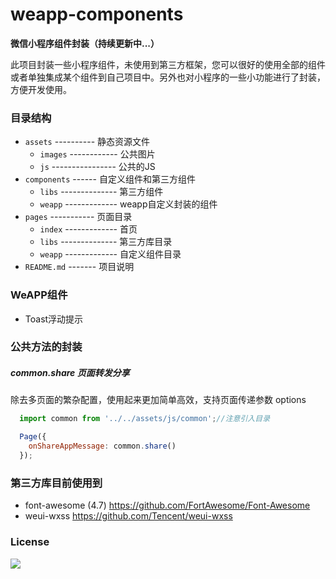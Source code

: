 # weapp-components
**微信小程序组件封装（持续更新中...）**

此项目封装一些小程序组件，未使用到第三方框架，您可以很好的使用全部的组件或者单独集成某个组件到自己项目中。另外也对小程序的一些小功能进行了封装，方便开发使用。


### 目录结构
* `assets` ---------- 静态资源文件
  * `images` ------------ 公共图片
  * `js` ---------------- 公共的JS
* `components` ------ 自定义组件和第三方组件
  * `libs` -------------- 第三方组件
  * `weapp` ------------- weapp自定义封装的组件
* `pages` ----------- 页面目录
  * `index` ------------- 首页
  * `libs` -------------- 第三方库目录
  * `weapp` ------------- 自定义组件目录
* `README.md` ------- 项目说明


### WeAPP组件
* Toast浮动提示


### 公共方法的封装
##### common.share 页面转发分享
除去多页面的繁杂配置，使用起来更加简单高效，支持页面传递参数 options
```javascript
  import common from '../../assets/js/common';//注意引入目录

  Page({
    onShareAppMessage: common.share()
  });
```


### 第三方库目前使用到
* font-awesome (4.7) <https://github.com/FortAwesome/Font-Awesome>
* weui-wxss <https://github.com/Tencent/weui-wxss>


### License
[![](https://badges.frapsoft.com/os/mit/mit.png?v=103)](https://opensource.org/licenses/mit-license.php) 